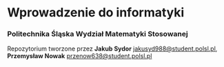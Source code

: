 # Wprowadzenie do informatyki
### Politechnika Śląska Wydział Matematyki Stosowanej

Repozytorium tworzone przez **Jakub Sydor** <jakusyd988@student.polsl.pl>, **Przemysław Nowak** <przenow638@student.polsl.pl>
